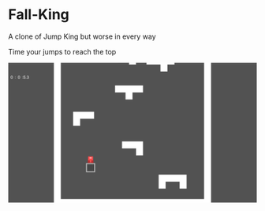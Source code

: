 # Fall-King

A clone of Jump King but worse in every way

Time your jumps to reach the top

![img1](screenshot-1.png)
